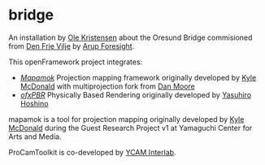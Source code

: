 # bridge

An installation by [Ole Kristensen](http://ole.kristensen.name) about the Oresund Bridge commisioned from [Den Frie Vilje](http://denfrievilje.dk) by [Arup Foresight](https://www.driversofchange.com).

This openFramework project integrates:
- *[Mapamok](https://github.com/danzeeeman/mapamok)* Projection mapping framework originally developed by [Kyle McDonald](http://kylemcdonald.net) with multiprojection fork from [Dan Moore](http://makeitdoathing.com/)
- *[ofxPBR](https://github.com/yasuhirohoshino/ofxPBR)* Physically Based Rendering originally developed by [Yasuhiro Hoshino](http://www.yasuhirohoshino.com) 

mapamok is a tool for projection mapping originally developed by [Kyle McDonald](http://kylemcdonald.net) during the Guest Research Project v1 at Yamaguchi Center for Arts and Media.

ProCamToolkit is co-developed by [YCAM Interlab](http://interlab.ycam.jp/en).
